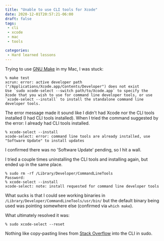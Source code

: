 ```yaml
---
title: "Unable to use CLI tools for Xcode"
date: 2020-12-01T20:57:21-06:00
draft: false
tags:
 - cli
 - xcode
 - mac
 - tools

categories:
 - Hard learned lessons
---
```

Trying to use [GNU Make](https://www.gnu.org/software/make/) in my Mac, I was stuck:
```shell
% make test
xcrun: error: active developer path ("/Applications/Xcode.app/Contents/Developer") does not exist
Use `sudo xcode-select --switch path/to/Xcode.app` to specify the Xcode that you wish to use for command line developer tools, or use `xcode-select --install` to install the standalone command line developer tools.
```
The error message made it sound like I didn't had Xcode nor the CLI tools installed (I had CLI tools installed).
When I tried the command suggested by the error: I already had CLI tools installed.
```shell
% xcode-select --install
xcode-select: error: command line tools are already installed, use "Software Update" to install updates
```
I confirmed there was no 'Software Update' pending, so I hit a wall.

I tried a couple times uninstalling the CLI tools and installing again, but ended up in the same place.
```shell
% sudo rm -rf /Library/Developer/CommandLineTools
Password:
% xcode-select --install
xcode-select: note: install requested for command line developer tools
```
What sucks is that I could see working binaries in `/Library/Developer/CommandLineTools/usr/bin/`
but the default binary being used was pointing somewhere else (confirmed via `which make`).

What ultimately resolved it was:
```shell
% sudo xcode-select --reset
```

Nothing like copy-pasting lines from [Stack Overflow](https://stackoverflow.com/a/53089500) into the CLI in sudo.

